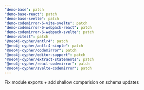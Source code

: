 ```yaml
---
"demo-base": patch
"demo-base-react": patch
"demo-base-svelte": patch
"demo-codemirror-6-vite-svelte": patch
"demo-codemirror-6-webpack-react": patch
"demo-codemirror-6-webpack-svelte": patch
"demo-vitest": patch
"@neo4j-cypher/antlr4": patch
"@neo4j-cypher/antlr4-simple": patch
"@neo4j-cypher/codemirror": patch
"@neo4j-cypher/editor-support": patch
"@neo4j-cypher/extract-statements": patch
"@neo4j-cypher/react-codemirror": patch
"@neo4j-cypher/svelte-codemirror": patch
---
```


Fix module exports + add shallow comparision on schema updates
